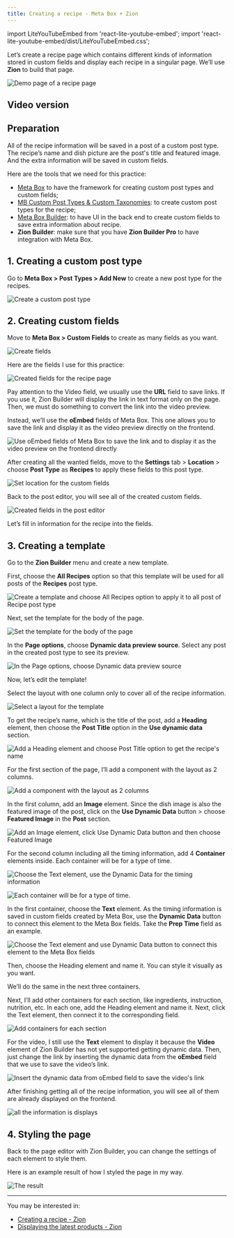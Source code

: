 ```yaml
---
title: Creating a recipe - Meta Box + Zion
---
```


import LiteYouTubeEmbed from 'react-lite-youtube-embed';
import 'react-lite-youtube-embed/dist/LiteYouTubeEmbed.css';

Let’s create a recipe page which contains different kinds of information stored in custom fields and display each recipe in a singular page. We’ll use **Zion** to build that page.

![Demo page of a recipe page](https://i.imgur.com/eDe9LAZ.png)

## Video version

<LiteYouTubeEmbed id='y6XCjCj3EZ8' />

## Preparation

All of the recipe information will be saved in a post of a custom post type. The recipe’s name and dish picture are the post's title and featured image. And the extra information will be saved in custom fields.

Here are the tools that we need for this practice:

* [Meta Box](https://metabox.io) to have the framework for creating custom post types and custom fields;
* [MB Custom Post Types & Custom Taxonomies](https://metabox.io/plugins/custom-post-type/): to create custom post types for the recipe;
* [Meta Box Builder](https://metabox.io/plugins/meta-box-builder/): to have UI in the back end to create custom fields to save extra information about recipe.
* **Zion Builder**: make sure that you have **Zion Builder Pro** to have integration with Meta Box.

## 1. Creating a custom post type

Go to **Meta Box > Post Types > Add New** to create a new post type for the recipes.

![Create a custom post type](https://i.imgur.com/kOWxuCF.png)

## 2. Creating custom fields

Move to **Meta Box > Custom Fields** to create as many fields as you want.

![Create fields](https://i.imgur.com/XGXqPJH.png)

Here are the fields I use for this practice:

![Created fields for the recipe page](https://i.imgur.com/SiVQ6zM.png)

Pay attention to the Video field, we usually use the **URL** field to save links. If you use it, Zion Builder will display the link in text format only on the page. Then, we must do something to convert the link into the video preview.

Instead, we’ll use the **oEmbed** fields of Meta Box. This one allows you to save the link and display it as the video preview directly on the frontend.


![Use oEmbed fields of Meta Box to save the link and to display it as the video preview on the frontend directly](https://i.imgur.com/B4Q7Vl5.png)

After creating all the wanted fields, move to the **Settings** tab > **Location** > choose **Post Type** as **Recipes** to apply these fields to this post type.

![Set location for the custom fields](https://i.imgur.com/8ANvIPe.png)

Back to the post editor, you will see all of the created custom fields.

![Created fields in the post editor](https://i.imgur.com/65lnBhg.png)

Let’s fill in information for the recipe into the fields.

## 3. Creating a template

Go to the **Zion Builder** menu and create a new template.

First, choose the **All Recipes** option so that this template will be used for all posts of the **Recipes** post type.

![Create a template and choose All Recipes option to apply it to all post of Recipe post type](https://i.imgur.com/z1tzj64.png)

Next, set the template for the body of the page.

![Set the template for the body of the page](https://i.imgur.com/eQFaph4.png)

In the **Page options**, choose **Dynamic data preview source**. Select any post in the created post type to see its preview.

![In the Page options, choose Dynamic data preview source](https://i.imgur.com/lSpZIty.png)

Now, let’s edit the template!

Select the layout with one column only to cover all of the recipe information.

![Select a layout for the template](https://i.imgur.com/6Fo0qRn.png)

To get the recipe’s name, which is the title of the post, add a **Heading** element, then choose the **Post Title** option in the **Use dynamic data** section.

![Add a Heading element and choose Post Title option to get the recipe's name](https://i.imgur.com/3UvudTD.png)

For the first section of the page, I’ll add a component with the layout as 2 columns.

![Add a component with the layout as 2 columns](https://i.imgur.com/MOtImVj.png)

In the first column, add an **Image** element. Since the dish image is also the featured image of the post, click on the **Use Dynamic Data** button > choose **Featured Image** in the **Post** section.

![Add an Image element, click Use Dynamic Data button and then choose Featured Image](https://i.imgur.com/St0yIcw.png)

For the second column including all the timing information, add 4 **Container** elements inside. Each container will be for a type of time.

![Choose the Text element, use the Dynamic Data for the timing information](https://i.imgur.com/dYy9aV2.png)

![Each container will be for a type of time.](https://i.imgur.com/8Na1nn9.png)

In the first container, choose the **Text** element. As the timing information is saved in custom fields created by Meta Box, use the **Dynamic Data** button to connect this element to the Meta Box fields. Take the **Prep Time** field as an example.

![Choose the Text element and use Dynamic Data button to connect this element to the Meta Box fields](https://i.imgur.com/bDZq8mG.gif)

Then, choose the Heading element and name it. You can style it visually as you want.

We’ll do the same in the next three containers.

Next, I’ll add other containers for each section, like ingredients, instruction, nutrition, etc. In each one, add the Heading element and name it. Next, click the Text element, then connect it to the corresponding field.

![Add containers for each section](https://i.imgur.com/8Js5FIM.png)

For the video, I still use the **Text** element to display it because the **Video** element of Zion Builder has not yet supported getting dynamic data. Then, just change the link by inserting the dynamic data from the **oEmbed** field that we use to save the video’s link.

![Insert the dynamic data from oEmbed field to save the video's link](https://i.imgur.com/q7HJQfY.png)

After finishing getting all of the recipe information, you will see all of them are already displayed on the frontend.

![all the information is displays](https://i.imgur.com/yXgx2go.png)

## 4. Styling the page

Back to the page editor with Zion Builder, you can change the settings of each element to style them.

Here is an example result of how I styled the page in my way.

![The result](https://i.imgur.com/eDe9LAZ.png)

------

You may be interested in:
* [Creating a recipe - Zion](https://docs.metabox.io/tutorials/create-recipes-meta-box-zion/)
* [Displaying the latest products - Zion](https://docs.metabox.io/tutorials/display-latest-products-meta-box-zion/)




